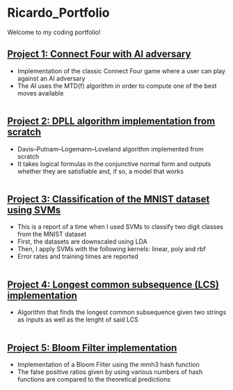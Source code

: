 # Ricardo_Portfolio
Welcome to my coding portfolio!

## [Project 1: Connect Four with AI adversary](https://github.com/ricardomontalvo/Connect-4-with-AI-adversary)
- Implementation of the classic Connect Four game where a user can play against an AI adversary
- The AI uses the MTD(f) algorithm in order to compute one of the best moves available

![]()

## [Project 2: DPLL algorithm implementation from scratch](https://github.com/ricardomontalvo/DPLL-algorithm)
- Davis–Putnam–Logemann–Loveland algorithm implemented from scratch
- It takes logical formulas in the conjunctive normal form and outputs whether they are satisfiable and, if so, a model that works

![]()

## [Project 3: Classification of the MNIST dataset using SVMs](https://github.com/ricardomontalvo/MNIST-dataset-with-SVMs)
- This is a report of a time when I used SVMs to classify two digit classes from the MNIST dataset
- First, the datasets are downscaled using LDA
- Then, I apply SVMs with the following kernels: linear, poly and rbf
- Error rates and training times are reported

![]()

## [Project 4: Longest common subsequence (LCS) implementation](https://github.com/ricardomontalvo/Longest-common-subsequence-algorithm)
- Algorithm that finds the longest common subsequence given two strings as inputs as well as the lenght of said LCS

![]()

## [Project 5: Bloom Filter implementation](https://github.com/ricardomontalvo/Bloom-filter-report)
- Implementation of a Bloom Filter using the mmh3 hash function
- The false positive ratios given by using various numbers of hash functions are compared to the theoretical predictions

![]()
